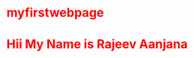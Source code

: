 # myfirstwebpage
<!DOCTYPE html>
<html>
  <head>
    <title></title>
    <style>
      h1{
      color:red;
      }
    </style>
    </head>
  <body>
    <h1>Hii My Name is Rajeev Aanjana</h1>
  </body>
  </html>
